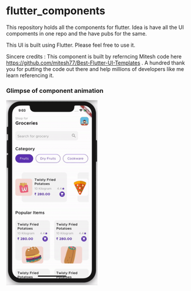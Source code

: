 # flutter_components
This repository holds all the components for flutter. Idea is have all the UI compoments in one repo and the have pubs for the same.


This UI is built using Flutter. Please feel free to use it.

Sincere credits : This component is built by referncing Mitesh code here https://github.com/mitesh77/Best-Flutter-UI-Templates . A hundred thank you for putting the code out there and help millions of developers like me learn referencing it.  

### Glimpse of component animation

<img src="https://github.com/TeaTalkInternal/github_assets/blob/master/gifs/grocery-app-template.gif" height="500em">
